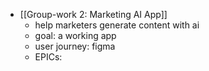 - [[Group-work 2: Marketing AI App]]
	- help marketers generate content with ai
	- goal: a working app
	- user journey: figma
	- EPICs:
